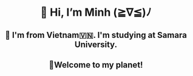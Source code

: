 <h1 align=center>👋 Hi, I’m Minh (≧∇≦)ﾉ</h1>
 
 <h2 align=center>🏫 I'm from Vietnam🇻🇳. I'm studying at Samara University.</h2>
 
<!-- - 📫 How to reach me: quangminh01122002@gmail.com -->

<h2 align=center>🌱Welcome to my planet!</h2>

<!--**About me**

- Facebook: [Trần Quang Minh](https://www.facebook.com/tran.quang.minh.2002)

- Instagram: [quangminh.202](https://www.instagram.com/quangminh.202/)

- Email: <quangminh01122002@gmail.com>

---
**quangminh-202/quangminh-202** is a ✨ _special_ ✨ repository because its `README.md` (this file) appears on your GitHub profile.

Here are some ideas to get you started:

- 🔭 I’m currently working on ...
- 🌱 I’m currently learning ...
- 👯 I’m looking to collaborate on ...
- 🤔 I’m looking for help with ...
- 💬 Ask me about ...
- 📫 How to reach me: ...
- 😄 Pronouns: ...
- ⚡ Fun fact: ...
-->
